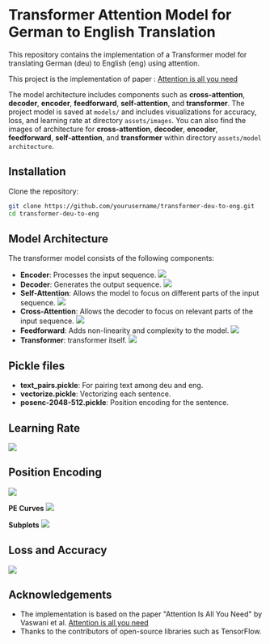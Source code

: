 # Transformer Attention Model for German to English Translation

This repository contains the implementation of a Transformer model for translating German (deu) to English (eng) using attention. 

This project is the implementation of paper : [Attention is all you need](https://arxiv.org/abs/1706.03762)

The model architecture includes components such as **cross-attention**, **decoder**, **encoder**, **feedforward**, **self-attention**, and **transformer**. 
The project model is saved at `models/` and includes visualizations for accuracy, loss, and learning rate at directory `assets/images`.
You can also find the images of architecture for **cross-attention**, **decoder**, **encoder**, **feedforward**, **self-attention**, and **transformer** within directory `assets/model architecture`.

## Installation

Clone the repository:
   ```bash
   git clone https://github.com/yourusername/transformer-deu-to-eng.git
   cd transformer-deu-to-eng
   ```

## Model Architecture
The transformer model consists of the following components:

- **Encoder**: Processes the input sequence.
![](https://github.com/kanish-h-h/Transformer-due-eng/tree/main/assets/model%20architecture/encoder.png)
- **Decoder**: Generates the output sequence.
![](https://github.com/kanish-h-h/Transformer-due-eng/tree/main/assets/model%20architecture/decoder.png)
- **Self-Attention**: Allows the model to focus on different parts of the input sequence.
![](https://github.com/kanish-h-h/Transformer-due-eng/tree/main/assets/model%20architecture/self-attention.png)
- **Cross-Attention**: Allows the decoder to focus on relevant parts of the input sequence.
![](https://github.com/kanish-h-h/Transformer-due-eng/tree/main/assets/model%20architecture/cross-attention.png)
- **Feedforward**: Adds non-linearity and complexity to the model.
![](https://github.com/kanish-h-h/Transformer-due-eng/tree/main/assets/model%20architecture/feedforward.png)
- **Transformer**: transformer itself.
![](https://github.com/kanish-h-h/Transformer-due-eng/tree/main/assets/model%20architecture/transformer.png)

## Pickle files

- **text_pairs.pickle**: For pairing text among deu and eng. 
- **vectorize.pickle**: Vectorizing each sentence.
- **posenc-2048-512.pickle**: Position encoding for the sentence.

## Learning Rate
![](https://github.com/kanish-h-h/Transformer-due-eng/tree/main/assets/Learning%20Rate.png)

## Position Encoding
![](https://github.com/kanish-h-h/Transformer-due-eng/tree/main/assets/model%20architecture/Positional%20Encoding.png)

**PE Curves**
![](https://github.com/kanish-h-h/Transformer-due-eng/tree/main/assets/model%20architecture/Positional%20Encoding%20Curves.png)

**Subplots**
![](https://github.com/kanish-h-h/Transformer-due-eng/tree/main/assets/model%20architecture/Positional%20Encoding%20subplots.png)

## Loss and Accuracy
![](https://github.com/kanish-h-h/Transformer-due-eng/tree/main/assets/model%20architecture/Loss%20and%20Accuracy.png)

## Acknowledgements

- The implementation is based on the paper "Attention Is All You Need" by Vaswani et al. [Attention is all you need](https://arxiv.org/abs/1706.03762)
- Thanks to the contributors of open-source libraries such as TensorFlow. 
